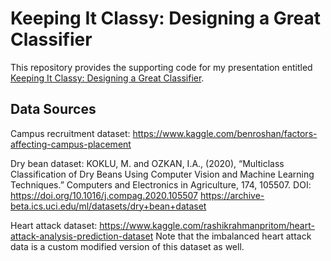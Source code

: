 # Keeping It Classy:  Designing a Great Classifier

This repository provides the supporting code for my presentation entitled [Keeping It Classy:  Designing a Great Classifier](https://www.catallaxyservices.com/presentations/keeping-it-classy/).

## Data Sources

Campus recruitment dataset:
https://www.kaggle.com/benroshan/factors-affecting-campus-placement

Dry bean dataset:
KOKLU, M. and OZKAN, I.A., (2020), “Multiclass Classification of Dry Beans Using Computer Vision and Machine Learning Techniques.” Computers and Electronics in Agriculture, 174, 105507. DOI: https://doi.org/10.1016/j.compag.2020.105507
https://archive-beta.ics.uci.edu/ml/datasets/dry+bean+dataset

Heart attack dataset:
https://www.kaggle.com/rashikrahmanpritom/heart-attack-analysis-prediction-dataset
Note that the imbalanced heart attack data is a custom modified version of this dataset as well.
